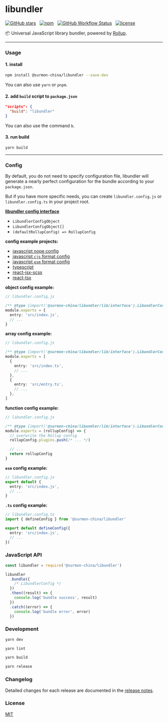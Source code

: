 # libundler

[![GitHub stars](https://img.shields.io/github/stars/surmon-china/libundler.svg?style=for-the-badge)](https://github.com/surmon-china/libundler/stargazers)
&nbsp;
[![npm](https://img.shields.io/npm/v/@surmon-china/libundler?color=c7343a&label=npm&style=for-the-badge)](https://www.npmjs.com/package/@surmon-china/libundler)
&nbsp;
[![GitHub Workflow Status](https://img.shields.io/github/workflow/status/surmon-china/libundler/Publish?label=publish&style=for-the-badge)](https://github.com/surmon-china/libundler/actions?query=workflow%3APublish)
&nbsp;
[![license](https://img.shields.io/github/license/mashape/apistatus.svg?style=for-the-badge)](/LICENSE)

📦 Universal JavaScript library bundler, powered by [Rollup](https://github.com/rollup).

---

### Usage

#### 1. install

```bash
npm install @surmon-china/libundler --save-dev
```

You can also use `yarn` or `pnpm`.


#### 2. add `build` script to `package.json`

```json
"scripts": {
  "build": "libundler"
}
```

You can also use the command `b`.


#### 3. run build

```bash
yarn build
```

---

### Config

By default, you do not need to specify configuration file, libundler will generate a nearly perfect configuration for the bundle according to your `package.json`.

But if you have more specific needs, you can create `libundler.config.js` or `libundler.config.ts` in your project root.

[**libundler config interface**](/src/interface.ts)

- `LibundlerConfigObject`
- `LibundlerConfigObject[]`
- `(defaultRollupConfig) => RollupConfig`

**config example projects:**

- [javascript nope config](/tests/nope-config)
- [javascript `cjs` format config](/tests/cjs-config)
- [javascript `esm` format config](/tests/esm-config)
- [typescript](/tests/typescript)
- [react-jsx-scss](/tests/react-jsx-scss)
- [react-tsx](/tests/react-tsx)

**object config example:**

```ts
// libundler.config.js

/** @type {import('@surmon-china/libundler/lib/interface').LibundlerConfigObject} */
module.exports = {
  entry: 'src/index.js',
  // ...
}
```

**array config example:**

```ts
// libundler.config.js

/** @type {import('@surmon-china/libundler/lib/interface').LibundlerConfigArray} */
module.exports = [
  {
    entry: 'src/index.ts',
    // ...
  },
  {
    entry: 'src/entry.ts',
    // ...
  },
]
```

**function config example:**

```ts
// libundler.config.js

/** @type {import('@surmon-china/libundler/lib/interface').LibundlerConfigFn} */
module.exports = (rollupConfig) => {
  // overwrite the Rollup config
  rollupConfig.plugins.push(/* ... */)

  // ...
  return rollupConfig
}
```

**`esm` config example:**

```ts
// libundler.config.js
export default {
  entry: 'src/index.js',
  // ...
}
```

**`.ts` config example:**

```ts
// libundler.config.ts
import { defineConfig } from '@surmon-china/libundler'

export default defineConfig({
  entry: 'src/index.js',
  // ...
})
```

### JavaScript API

```js
const libundler = require('@surmon-china/libundler')

libundler
  .bundle({
    /* LibundlerConfig */
  })
  .then((result) => {
    console.log('bundle success', result)
  })
  .catch((error) => {
    console.log('bundle error', error)
  })
```

### Development

```bash
yarn dev

yarn lint

yarn build

yarn release
```

### Changelog

Detailed changes for each release are documented in the [release notes](/CHANGELOG.md).

### License

[MIT](/LICENSE)
